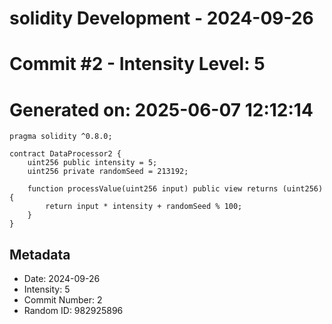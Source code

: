 ﻿# solidity Development - 2024-09-26
# Commit #2 - Intensity Level: 5
# Generated on: 2025-06-07 12:12:14
```solidity
pragma solidity ^0.8.0;

contract DataProcessor2 {
    uint256 public intensity = 5;
    uint256 private randomSeed = 213192;

    function processValue(uint256 input) public view returns (uint256) {
        return input * intensity + randomSeed % 100;
    }
}
```
## Metadata
- Date: 2024-09-26
- Intensity: 5
- Commit Number: 2
- Random ID: 982925896
